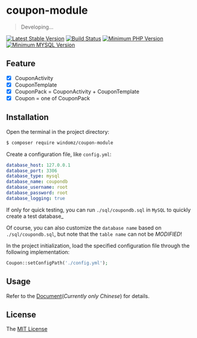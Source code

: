 # coupon-module

> Developing...

[![Latest Stable Version](https://img.shields.io/packagist/v/windomz/coupon-module.svg?style=flat-square)](https://packagist.org/packages/windomz/coupon-module)
[![Build Status](https://img.shields.io/travis/WindomZ/coupon-module/master.svg?style=flat-square)](https://travis-ci.org/WindomZ/coupon-module)
[![Minimum PHP Version](https://img.shields.io/badge/php-%3E%3D%207.0-8892BF.svg?style=flat-square)](https://php.net/)
[![Minimum MYSQL Version](https://img.shields.io/badge/mysql-%3E%3D%205.6-4479a1.svg?style=flat-square)](https://www.mysql.com/)

## Feature

- [x] CouponActivity
- [x] CouponTemplate
- [x] CouponPack = CouponActivity + CouponTemplate
- [x] Coupon = one of CouponPack

## Installation

Open the terminal in the project directory:
```bash
$ composer require windomz/coupon-module
```

Create a configuration file, like `config.yml`:
```yaml
database_host: 127.0.0.1
database_port: 3306
database_type: mysql
database_name: coupondb
database_username: root
database_password: root
database_logging: true
```

If only for quick testing, 
you can run `./sql/coupondb.sql` in `MySQL` to quickly create a test database_

Of course, you can also customize the `database name` based on `./sql/coupondb.sql`, 
but note that the `table name` can not be _MODIFIED_!

In the project initialization, 
load the specified configuration file through the following implementation:
```php
Coupon::setConfigPath('./config.yml');
```

## Usage

Refer to the [Document](https://windomz.github.io/coupon-module)(_Currently only Chinese_) for details.

## License

The [MIT License](https://github.com/WindomZ/coupon-module/blob/master/LICENSE)
